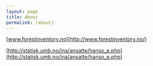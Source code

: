 ```yaml
---
layout: page
title: About
permalink: /about/
---
```


[www.forestinventory.no](http://www.forestinventory.no/) 


[http://statisk.umb.no/ina/ansatte/hanso_e.php](http://statisk.umb.no/ina/ansatte/hanso_e.php)

